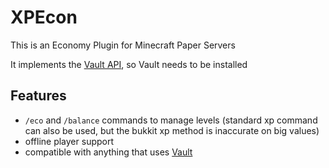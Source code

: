 # XPEcon
This is an Economy Plugin for Minecraft Paper Servers

It implements the [Vault API](https://www.spigotmc.org/resources/vault.34315/), so Vault needs to be installed

## Features
- `/eco` and `/balance` commands to manage levels (standard xp command can also be used, but the bukkit xp method is inaccurate on big values)
- offline player support
- compatible with anything that uses [Vault](https://www.spigotmc.org/resources/vault.34315/)
